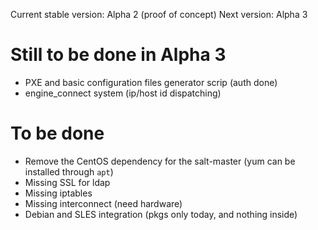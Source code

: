 Current stable version: Alpha 2 (proof of concept)
Next version: Alpha 3

# Still to be done in Alpha 3
  - PXE and basic configuration files generator scrip (auth done)
  - engine\_connect system (ip/host id dispatching)

# To be done
  - Remove the CentOS dependency for the salt-master (yum can be installed through `apt`)
  - Missing SSL for ldap
  - Missing iptables
  - Missing interconnect (need hardware)
  - Debian and SLES integration (pkgs only today, and nothing inside)

